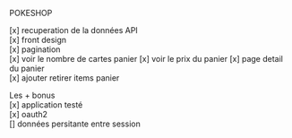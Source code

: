 POKESHOP

[x] recuperation de la données API  
[x] front design  
[x] pagination  
[x] voir le nombre de cartes panier
[x] voir le prix du panier
[x] page detail du panier  
[x] ajouter retirer items panier

Les + bonus  
[x] application testé  
[x] oauth2  
[] données persitante entre session
